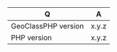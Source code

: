 | Q                       | A
| ------------------------| ---------------
| GeoClassPHP version | x.y.z
| PHP version             | x.y.z


<!--
- Please fill in this template according to your issue.
- Please keep the table shown above at the top of your issue.
- Please post code as text (using proper markup). Do not post screenshots of code.
- Replace this comment by the description of your issue.
-->
